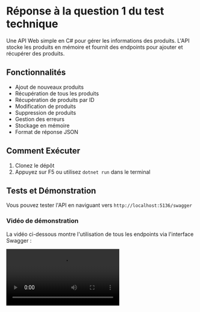 # Réponse à la question 1 du test technique

Une API Web simple en C# pour gérer les informations des produits. L'API stocke les produits en mémoire et fournit des endpoints pour ajouter et récupérer des produits.

## Fonctionnalités

- Ajout de nouveaux produits
- Récupération de tous les produits
- Récupération de produits par ID
- Modification de produits
- Suppression de produits
- Gestion des erreurs
- Stockage en mémoire
- Format de réponse JSON

## Comment Exécuter

1. Clonez le dépôt
2. Appuyez sur F5 ou utilisez `dotnet run` dans le terminal

## Tests et Démonstration

Vous pouvez tester l'API en naviguant vers `http://localhost:5136/swagger`

### Vidéo de démonstration

La vidéo ci-dessous montre l'utilisation de tous les endpoints via l'interface Swagger :

<video src="video_tests_swagger.webm" controls title="Démonstration des endpoints">
</video>